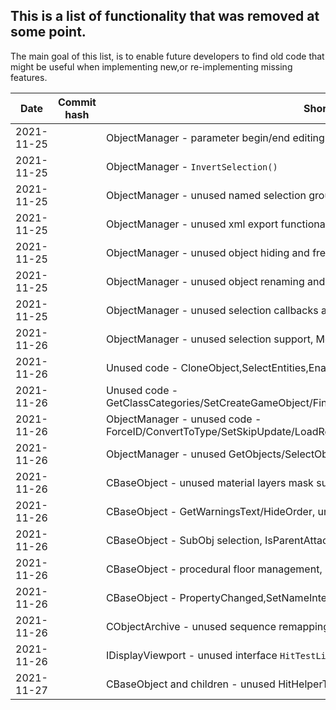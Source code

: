 ## This is a list of functionality that was removed at some point.

The main goal of this list, is to enable future developers to find old code that might be useful when implementing new,or re-implementing missing features.

|Date  | Commit hash | Short description of removed functionality|
|--|--|--|
| 2021-11-25 |  | ObjectManager - parameter begin/end editing callbacks|
| 2021-11-25 |  | ObjectManager - `InvertSelection()`|
| 2021-11-25 |  | ObjectManager - unused named selection group support|
| 2021-11-25 |  | ObjectManager - unused xml export functionality|
| 2021-11-25 |  | ObjectManager - unused object hiding and freezing functionality|
| 2021-11-25 |  | ObjectManager - unused object renaming and duplicate name detection|
| 2021-11-25 |  | ObjectManager - unused selection callbacks and serialization|
| 2021-11-26 |  | ObjectManager - unused selection support, MoveObjects/HitTestObject/EndEditParams|
| 2021-11-26 |  | Unused code - CloneObject,SelectEntities,EnableUniqueObjectNames,NotifyObjectListeners,CloneChildren, PostClone|
| 2021-11-26 |  | Unused code - GetClassCategories/SetCreateGameObject/FindAndRenameProperty2/IsExporting/IsReloading/StartObjectLoading|
| 2021-11-26 |  | ObjectManager - unused code - ForceID/ConvertToType/SetSkipUpdate/LoadRegistry/UpdateRegisterObjectName/HitTestObjectAgainstRect/SelectObjectInRect|
| 2021-11-26 |  | ObjectManager - unused GetObjects/SelectObjects, ObjectLoader - LoadObjects|
| 2021-11-26 |  | CBaseObject - unused material layers mask support|
| 2021-11-26 |  | CBaseObject - GetWarningsText/HideOrder, unused scaling functions,IsChildOf and GetLinkParent|
| 2021-11-26 |  | CBaseObject - SubObj selection, IsParentAttachmentValid, IMouseCreateCallback,GetWorldAngles|
| 2021-11-26 |  | CBaseObject - procedural floor management, EditTags, HelperScale|
| 2021-11-26 |  | CBaseObject - PropertyChanged,SetNameInternal,OnMenuShowInAssetBrowser|
| 2021-11-26 |  | CObjectArchive - unused sequence remapping, loaded object access |
| 2021-11-26 |  | IDisplayViewport - unused interface `HitTestLine/GetGridStep/setHitcontext`|
| 2021-11-27 |  | CBaseObject and children - unused HitHelperTest/MouseCreateCallback|

